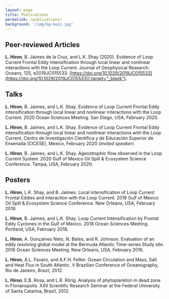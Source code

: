 ```yaml
---
layout: page
title: Publications
permalink: /publications/
background: '/img/bg-main.jpg'
---
```


## Peer-reviewed Articles
**L. Hiron**, B. Jaimes de la Cruz, and L.K. Shay (2020). Evidence of Loop Current Frontal Eddy intensification through local linear and nonlinear interactions with the Loop Current. Journal of Geophysical Research: Oceans, 125, e2019JC015533. [https://doi.org/10.1029/2019JC015533](https://doi.org/10.1029/2019JC015533){:target="_blank"}.

## Talks
**L. Hiron**, B. Jaimes, and L.K. Shay. Evidence of Loop Current Frontal Eddy intensification through local linear and nonlinear interactions with the Loop Current. 2020 Ocean Sciences Meeting. San Diego, USA, February 2020.

**L. Hiron**, B. Jaimes, and L.K. Shay. Evidence of Loop Current Frontal Eddy intensification through local linear and nonlinear interactions with the Loop Current. Centro de Investigación Científica y de Educación Superior de Ensenada (CICESE), Mexico, February 2020 *(invited speaker)*.

**L. Hiron**, B. Jaimes, and L.K. Shay. Ageostrophic flow observed in the Loop Current System. 2020 Gulf of Mexico Oil Spill & Ecosystem Science Conference. Tampa, USA, February 2020.

## Posters
**L. Hiron**, L.K. Shay, and B. Jaimes. Local intensification of Loop Current Frontal Eddies and interaction with the Loop Current. 2019 Gulf of Mexico Oil Spill & Ecosystem Science Conference. New Orleans, USA, February 2019.

**L. Hiron**, B. Jaimes, and L.K. Shay. Loop Current Intensification by Frontal Eddy Cyclones in the Gulf of Mexico. 2018 Ocean Sciences Meeting. Portland, USA, February 2018.

**L. Hiron**, A. Gonçalves Neto, N. Bates, and R. Johnson. Evaluation of an eddy resolving global model at the Bermuda Atlantic Time-series Study site. 2016 Ocean Sciences Meeting. New Orleans, USA, February 2016.

**L. Hiron**, A.L. Favaro, and A.F.H. Fetter. Ocean Circulation and Mass, Salt and Heat Flux in South Atlantic. V Brazilian Conference of Oceanography, Rio de Janeiro, Brazil, 2012.

**L. Hiron**, E.B. Rosa, and L.R. Rörig. Analysis of phytoplankton in dead zone in Florianopolis. XXII Scientific Research Seminar at the Federal University of Santa Catarina, Brazil, 2012.
